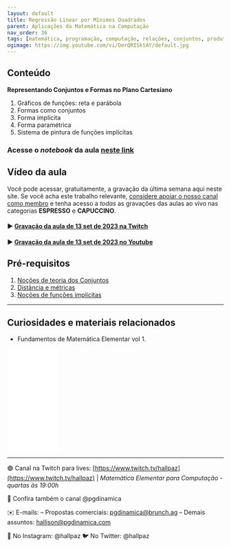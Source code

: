 ```yaml
---
layout: default
title: Regressão Linear por Mínimos Quadrados
parent: Aplicações da Matemática na Computação
nav_order: 36
tags: [matemática, programação, computação, relações, conjuntos, produto cartesiano, formas, geometria]
ogimage: https://img.youtube.com/vi/DerQRISktAY/default.jpg
---
```



## Conteúdo 

**Representando Conjuntos e Formas no Plano Cartesiano**
1. Gráficos de funções: reta e parábola
2. Formas como conjuntos
3. Forma implícita
4. Forma paramétrica
5. Sistema de pintura de funções implícitas 


### Acesse o *notebook* da aula <a href="/notebooks/mec027_regressaolinear.html" target="_black">neste link</a>

## Vídeo da aula

Você pode acessar, gratuitamente, a gravação da última semana aqui neste site. Se você acha este trabalho relevante, [considere apoiar o nosso canal como membro](https://youtube.com/programacaodinamica/join) e tenha acesso a *todas* as gravações das aulas ao vivo nas categorias **ESPRESSO** e **CAPUCCINO**. 


#### ▶️ [Gravação da aula de 13 set de 2023 na Twitch](https://www.twitch.tv/videos/1925285475)

#### ▶️ [Gravação da aula de 13 set de 2023 no Youtube](https://youtube.com/live/yOKVQu-OV-s)

## Pré-requisitos

1. [Noções de teoria dos Conjuntos](conjuntos_e_operacoes_basicas/010conjuntos.html)
2. [Distância e métricas](funcoes/026metricas.md)
3. [Noções de funções implícitas]()

-------

## Curiosidades e materiais relacionados


* Fundamentos de Matemática Elementar vol 1.

<iframe sandbox="allow-popups allow-scripts allow-modals allow-forms allow-same-origin" style="width:120px;height:240px;" marginwidth="0" marginheight="0" scrolling="no" frameborder="0" src="//ws-na.amazon-adsystem.com/widgets/q?ServiceVersion=20070822&OneJS=1&Operation=GetAdHtml&MarketPlace=BR&source=ss&ref=as_ss_li_til&ad_type=product_link&tracking_id=hallpaz-20&language=pt_BR&marketplace=amazon&region=BR&placement=8535716807&asins=8535716807&linkId=483fc318abacbfc4651b38f50ab25714&show_border=true&link_opens_in_new_window=true"></iframe>

----
🟣 Canal na Twitch para lives: [https://www.twitch.tv/hallpaz](https://www.twitch.tv/hallpaz) | *Matemática Elementar para Computação - quartas às 19:00h*


🔴 Confira também o canal @pgdinamica

✉️ E-mails:
– Propostas comerciais: pgdinamica@brunch.ag
– Demais assuntos: hallison@pgdinamica.com

📸 No Instagram: @hallpaz
🐦 No Twitter:  @hallpaz